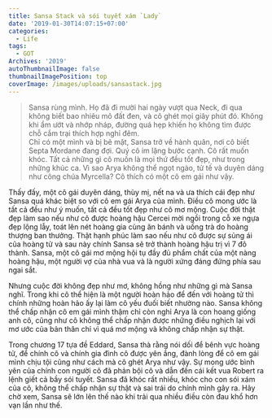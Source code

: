 ```yaml
---
title: Sansa Stack và sói tuyết xám `Lady`
date: '2019-01-30T14:07:15+07:00'
categories:
  - Life
tags:
  - GOT
Archives: '2019'
autoThumbnailImage: false
thumbnailImagePosition: top
coverImage: /images/uploads/sansastack.jpg
---
```

>  Sansa rùng mình. Họ đã đi mười hai ngày vượt qua Neck, đi qua không biết bao nhiêu mô đất đen, và cô ghét mọi giây phút đó. Không khi ẩm ướt và nhớp nháp, đường quá hẹp khiến họ không tìm được chỗ cắm trại thích hợp nghỉ đêm.\
> Chỉ có một mình và bị bẽ mặt, Sansa trở về hành quân, nơi cô biết Septa Mordane đang đợi. Quý cô im lặng bước cạnh. Cô rất muốn khóc. Tất cả những gì cô muốn là mọi thứ đều tốt đẹp, như trong những khúc ca. Vì sao Arya không thể ngọt ngào, tử tế và duyên dáng như công chúa Myrcella? Cô thích có một cô em gái như vậy.  

Thấy đấy, một cô gái duyên dáng, thùy mị, nết na và ưa thích cái đẹp như Sansa quá khác biệt so với cô em gái Arya của mình. Điều cô mong ước là tất cả đều như ý muốn, tất cả đều tốt đẹp như cô mơ mộng. Cuộc đời thật đẹp làm sao nếu như cô được hoàng hậu Cercei mời ngồi trong cỗ xe ngựa đẹp lộng lẫy, toát lên nét hoàng gia cùng ăn bánh và uống trà do hoàng thượng ban thưởng. Thật hạnh phúc làm sao nếu như cô được sự sủng ái của hoàng tử và sau này chính Sansa sẽ trở thành hoàng hậu trị vì 7 đô thành. Sansa, một cô gái mơ mộng hội tụ đầy đủ phẩm chất của một nàng hoàng hậu, một người vợ của nhà vua và là người xứng đáng đứng phía sau ngai sắt.

Nhưng cuộc đời không đẹp như mơ, không hồng như những gì mà Sansa nghĩ. Trong khi cô thể hiện là một người hoàn hảo để đến với hoàng tử thì chính những hoàn hảo ấy lại làm cô yếu đuối biết nhường nào. Sansa không thể chấp nhận cô em gái mình thậm chỉ còn nghỉ Arya là con hoang giống anh cô, cũng như cô không thể chấp nhận được những điều nghịch lại với mơ ước của bản thân chỉ vì quá mơ mộng và không chấp nhận sự thật.

Trong chương 17 tựa đề Eddard, Sansa thà rằng nói dối để bênh vực hoàng tử, để chính cô và chính gia đình cô được yên ắng, đành lòng để cô em gái mình chịu tội cũng như cách mà cô ghét Arya như vậy. Sự mong ước bình yên của chính con người cô đã phản bội cô và dẫn đến cái kết vua Robert ra lệnh giết cả bầy sói tuyết. Sansa đã khóc rất nhiều, khóc cho con sói xám của cô, không thể chấp nhận sự thật và sai trái do chính mình gây ra. Hãy chờ xem, Sansa sẽ lớn lên thế nào khi trải qua nhiều điều còn đau khổ hơn vạn lần như thế.
